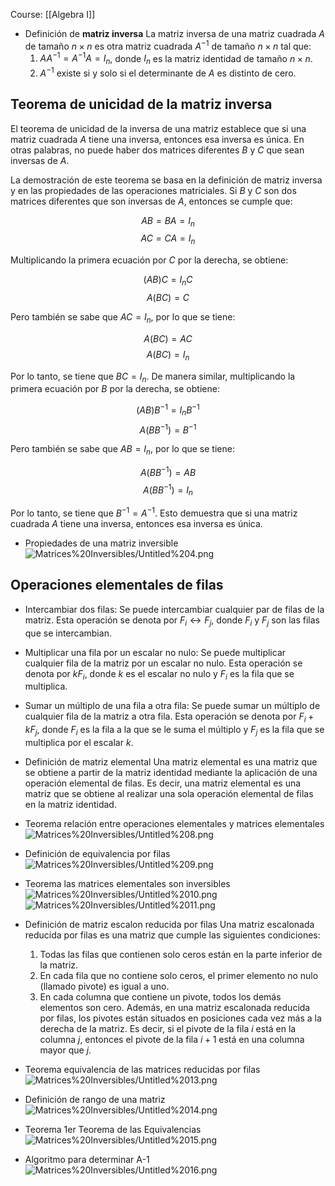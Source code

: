 Course: [[Algebra I]]

- Definición de **matriz inversa**
    La matriz inversa de una matriz cuadrada $A$ de tamaño $n \times n$ es otra matriz cuadrada $A^{-1}$ de tamaño $n \times n$ tal que:
	1. $AA^{-1} = A^{-1}A = I_n$, donde $I_n$ es la matriz identidad de tamaño $n \times n$.
	2. $A^{-1}$ existe si y solo si el determinante de $A$ es distinto de cero.

## Teorema de unicidad de la matriz inversa
El teorema de unicidad de la inversa de una matriz establece que si una matriz cuadrada $A$ tiene una inversa, entonces esa inversa es única. En otras palabras, no puede haber dos matrices diferentes $B$ y $C$ que sean inversas de $A$.

La demostración de este teorema se basa en la definición de matriz inversa y en las propiedades de las operaciones matriciales. Si $B$ y $C$ son dos matrices diferentes que son inversas de $A$, entonces se cumple que:

$$AB = BA = I_n$$
$$AC = CA = I_n$$

Multiplicando la primera ecuación por $C$ por la derecha, se obtiene:

$$(AB)C = I_n C$$
$$A(BC) = C$$

Pero también se sabe que $AC = I_n$, por lo que se tiene:

$$A(BC) = AC$$
$$A(BC) = I_n$$

Por lo tanto, se tiene que $BC = I_n$. De manera similar, multiplicando la primera ecuación por $B$ por la derecha, se obtiene:

$$(AB)B^{-1} = I_n B^{-1}$$
$$A(BB^{-1}) = B^{-1}$$

Pero también se sabe que $AB = I_n$, por lo que se tiene:

$$A(BB^{-1}) = AB$$
$$A(BB^{-1}) = I_n$$

Por lo tanto, se tiene que $B^{-1} = A^{-1}$. Esto demuestra que si una matriz cuadrada $A$ tiene una inversa, entonces esa inversa es única.


- Propiedades de una matriz inversible![Matrices%20Inversibles/Untitled%204.png](Images/Matrices%20Inversibles/Untitled%204.png)

## Operaciones elementales de filas
- Intercambiar dos filas: Se puede intercambiar cualquier par de filas de la matriz. Esta operación se denota por $F_i \leftrightarrow F_j$, donde $F_i$ y $F_j$ son las filas que se intercambian.
- Multiplicar una fila por un escalar no nulo: Se puede multiplicar cualquier fila de la matriz por un escalar no nulo. Esta operación se denota por $kF_i$, donde $k$ es el escalar no nulo y $F_i$ es la fila que se multiplica.
- Sumar un múltiplo de una fila a otra fila: Se puede sumar un múltiplo de cualquier fila de la matriz a otra fila. Esta operación se denota por $F_i + kF_j$, donde $F_i$ es la fila a la que se le suma el múltiplo y $F_j$ es la fila que se multiplica por el escalar $k$.

- Definición de matriz elemental
	Una matriz elemental es una matriz que se obtiene a partir de la matriz identidad mediante la aplicación de una operación elemental de filas. Es decir, una matriz elemental es una matriz que se obtiene al realizar una sola operación elemental de filas en la matriz identidad.


- Teorema relación entre operaciones elementales y matrices elementales    ![Matrices%20Inversibles/Untitled%208.png](Images/Matrices%20Inversibles/Untitled%208.png)

- Definición de equivalencia por filas![Matrices%20Inversibles/Untitled%209.png](Images/Matrices%20Inversibles/Untitled%209.png)

- Teorema las matrices elementales son inversibles![Matrices%20Inversibles/Untitled%2010.png](Images/Matrices%20Inversibles/Untitled%2010.png)![Matrices%20Inversibles/Untitled%2011.png](Images/Matrices%20Inversibles/Untitled%2011.png)

- Definición de matriz escalon reducida por filas
	Una matriz escalonada reducida por filas es una matriz que cumple las siguientes condiciones:
	1. Todas las filas que contienen solo ceros están en la parte inferior de la matriz.
	2. En cada fila que no contiene solo ceros, el primer elemento no nulo (llamado pivote) es igual a uno.
	3. En cada columna que contiene un pivote, todos los demás elementos son cero.
	Además, en una matriz escalonada reducida por filas, los pivotes están situados en posiciones cada vez más a la derecha de la matriz. Es decir, si el pivote de la fila $i$ está en la columna $j$, entonces el pivote de la fila $i+1$ está en una columna mayor que $j$.


- Teorema equivalencia de las matrices reducidas por filas![Matrices%20Inversibles/Untitled%2013.png](Images/Matrices%20Inversibles/Untitled%2013.png)
- Definición de rango de una matriz![Matrices%20Inversibles/Untitled%2014.png](Images/Matrices%20Inversibles/Untitled%2014.png)

- Teorema 1er Teorema de las Equivalencias![Matrices%20Inversibles/Untitled%2015.png](Images/Matrices%20Inversibles/Untitled%2015.png)
- Algoritmo para determinar A-1![Matrices%20Inversibles/Untitled%2016.png](Images/Matrices%20Inversibles/Untitled%2016.png)